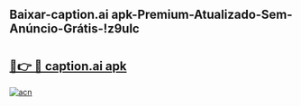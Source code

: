 
## Baixar-caption.ai apk-Premium-Atualizado-Sem-Anúncio-Grátis-!z9ulc

# <h2><a href="https://andorid.site?title=caption.ai_apk&ref=27">🔗👉 🔴 caption.ai apk</a></h2>

[![acn](https://github.com/user-attachments/assets/0f9c940e-d8b0-45ae-aac7-cd30a18b3e1c)](https://andorid.site?title=caption.ai_apk&ref=27)

